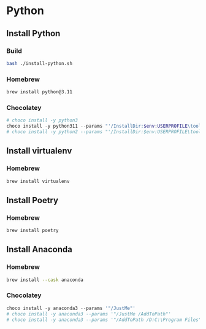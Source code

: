 # Python

## Install Python

### Build

```bash
bash ./install-python.sh
```

### Homebrew

```sh
brew install python@3.11
```

### Chocolatey

```ps1
# choco install -y python3
choco install -y python311 --params "'/InstallDir:$env:USERPROFILE\tools\python3'"
# choco install -y python2 --params "'/InstallDir:$env:USERPROFILE\tools\python2'"
```

## Install virtualenv

### Homebrew

```sh
brew install virtualenv
```

## Install Poetry

### Homebrew

```sh
brew install poetry
```

## Install Anaconda

### Homebrew

```sh
brew install --cask anaconda
```

### Chocolatey

```ps1
choco install -y anaconda3 --params '"/JustMe"'
# choco install -y anaconda3 --params '"/JustMe /AddToPath"'
# choco install -y anaconda3 --params '"/AddToPath /D:C:\Program Files"'
```
